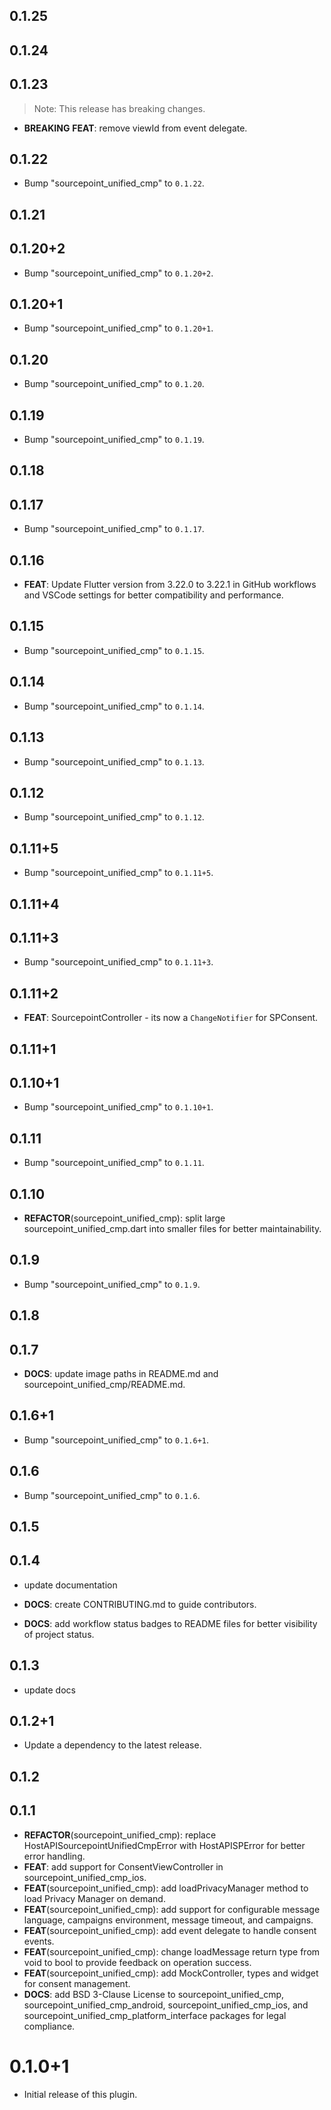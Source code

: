 ## 0.1.25

## 0.1.24

## 0.1.23

> Note: This release has breaking changes.

 - **BREAKING** **FEAT**: remove viewId from event delegate.

## 0.1.22

 - Bump "sourcepoint_unified_cmp" to `0.1.22`.

## 0.1.21

## 0.1.20+2

 - Bump "sourcepoint_unified_cmp" to `0.1.20+2`.

## 0.1.20+1

 - Bump "sourcepoint_unified_cmp" to `0.1.20+1`.

## 0.1.20

 - Bump "sourcepoint_unified_cmp" to `0.1.20`.

## 0.1.19

 - Bump "sourcepoint_unified_cmp" to `0.1.19`.

## 0.1.18

## 0.1.17

 - Bump "sourcepoint_unified_cmp" to `0.1.17`.

## 0.1.16

 - **FEAT**: Update Flutter version from 3.22.0 to 3.22.1 in GitHub workflows and VSCode settings for better compatibility and performance.

## 0.1.15

 - Bump "sourcepoint_unified_cmp" to `0.1.15`.

## 0.1.14

 - Bump "sourcepoint_unified_cmp" to `0.1.14`.

## 0.1.13

 - Bump "sourcepoint_unified_cmp" to `0.1.13`.

## 0.1.12

 - Bump "sourcepoint_unified_cmp" to `0.1.12`.

## 0.1.11+5

 - Bump "sourcepoint_unified_cmp" to `0.1.11+5`.

## 0.1.11+4

## 0.1.11+3

 - Bump "sourcepoint_unified_cmp" to `0.1.11+3`.

## 0.1.11+2

 - **FEAT**: SourcepointController - its now a `ChangeNotifier` for SPConsent.

## 0.1.11+1

## 0.1.10+1

 - Bump "sourcepoint_unified_cmp" to `0.1.10+1`.
  
## 0.1.11

 - Bump "sourcepoint_unified_cmp" to `0.1.11`.

## 0.1.10

 - **REFACTOR**(sourcepoint_unified_cmp): split large sourcepoint_unified_cmp.dart into smaller files for better maintainability.

## 0.1.9

 - Bump "sourcepoint_unified_cmp" to `0.1.9`.

## 0.1.8

## 0.1.7

 - **DOCS**: update image paths in README.md and sourcepoint_unified_cmp/README.md.

## 0.1.6+1

 - Bump "sourcepoint_unified_cmp" to `0.1.6+1`.

## 0.1.6

 - Bump "sourcepoint_unified_cmp" to `0.1.6`.

## 0.1.5

## 0.1.4

 - update documentation

 - **DOCS**: create CONTRIBUTING.md to guide contributors.
 - **DOCS**: add workflow status badges to README files for better visibility of project status.

## 0.1.3

 - update docs

## 0.1.2+1

 - Update a dependency to the latest release.

## 0.1.2

## 0.1.1

 - **REFACTOR**(sourcepoint_unified_cmp): replace HostAPISourcepointUnifiedCmpError with HostAPISPError for better error handling.
 - **FEAT**: add support for ConsentViewController in sourcepoint_unified_cmp_ios.
 - **FEAT**(sourcepoint_unified_cmp): add loadPrivacyManager method to load Privacy Manager on demand.
 - **FEAT**(sourcepoint_unified_cmp): add support for configurable message language, campaigns environment, message timeout, and campaigns.
 - **FEAT**(sourcepoint_unified_cmp): add event delegate to handle consent events.
 - **FEAT**(sourcepoint_unified_cmp): change loadMessage return type from void to bool to provide feedback on operation success.
 - **FEAT**(sourcepoint_unified_cmp): add MockController, types and widget for consent management.
 - **DOCS**: add BSD 3-Clause License to sourcepoint_unified_cmp, sourcepoint_unified_cmp_android, sourcepoint_unified_cmp_ios, and sourcepoint_unified_cmp_platform_interface packages for legal compliance.

# 0.1.0+1

- Initial release of this plugin.